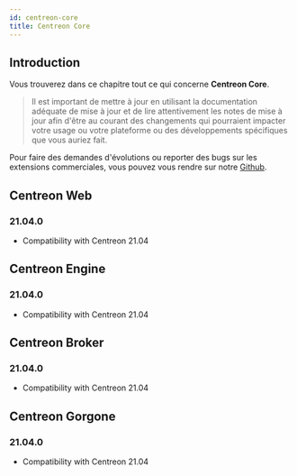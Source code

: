 ```yaml
---
id: centreon-core
title: Centreon Core
---
```


## Introduction

Vous trouverez dans ce chapitre tout ce qui concerne **Centreon Core**.

> Il est important de mettre à jour en utilisant la documentation
> adéquate de mise à jour et de lire attentivement les notes de mise à
> jour afin d'être au courant des changements qui pourraient impacter
> votre usage ou votre plateforme ou des développements spécifiques que
> vous auriez fait.

Pour faire des demandes d'évolutions ou reporter des bugs sur les extensions
commerciales, vous pouvez vous rendre sur notre
[Github](https://github.com/centreon/centreon/issues/new/choose).

## Centreon Web

### 21.04.0

- Compatibility with Centreon 21.04

## Centreon Engine

### 21.04.0

- Compatibility with Centreon 21.04

## Centreon Broker

### 21.04.0

- Compatibility with Centreon 21.04

## Centreon Gorgone

### 21.04.0

- Compatibility with Centreon 21.04